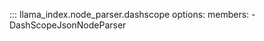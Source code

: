 ::: llama_index.node_parser.dashscope
    options:
      members:
        - DashScopeJsonNodeParser
